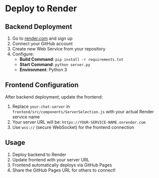 # Deploy to Render

## Backend Deployment

1. Go to [render.com](https://render.com) and sign up
2. Connect your GitHub account
3. Create new Web Service from your repository
4. Configure:
   - **Build Command**: `pip install -r requirements.txt`
   - **Start Command**: `python server.py`
   - **Environment**: Python 3

## Frontend Configuration

After backend deployment, update the frontend:
1. Replace `your-chat-server` in `frontend/src/components/ServerSelection.js` with your actual Render service name
2. Your server URL will be: `https://YOUR-SERVICE-NAME.onrender.com`
3. Use `wss://` (secure WebSocket) for the frontend connection

## Usage

1. Deploy backend to Render
2. Update frontend with your server URL  
3. Frontend automatically deploys via GitHub Pages
4. Share the GitHub Pages URL for others to connect!